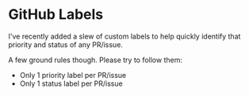 # GitHub Labels
I've recently added a slew of custom labels to help quickly identify that priority and status of any PR/issue.

A few ground rules though. Please try to follow them:
- Only 1 priority label per PR/issue
- Only 1 status label per PR/issue